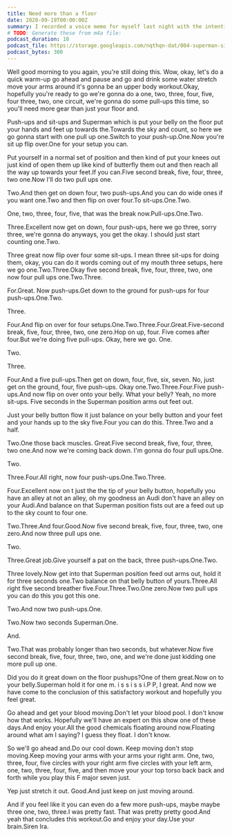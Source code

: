 ```yaml
---
title: Need more than a floor
date: 2020-09-19T00:00:00Z
summary: I recorded a voice memo for myself last night with the intention of working out this morning. It worked!
# TODO: Generate these from m4a file:
podcast_duration: 10
podcast_file: https://storage.googleapis.com/nqthqn-dat/004-superman-situps-pushups-pullups.m4a
podcast_bytes: 300
---
```




Well good morning to you again, you're still doing this. Wow, okay, let's do a quick warm-up go ahead and pause and go and drink some water stretch move your arms around it's gonna be an upper body workout.Okay, hopefully you're ready to go we're gonna do a one, two, three, four, five, four three, two, one circuit, we're gonna do some pull-ups this time, so you'll need more gear than just your floor and.

Push-ups and sit-ups and Superman which is put your belly on the floor put your hands and feet up towards the.Towards the sky and count, so here we go gonna start with one pull up one.Switch to your push-up.One.Now you're sit up flip over.One for your setup you can.

Put yourself in a normal set of position and then kind of put your knees out just kind of open them up like kind of butterfly them out and then reach all the way up towards your feet.If you can.Five second break, five, four, three, two one.Now I'll do two pull ups one.

Two.And then get on down four, two push-ups.And you can do wide ones if you want one.Two and then flip on over four.To sit-ups.One.Two.

One, two, three, four, five, that was the break now.Pull-ups.One.Two.

Three.Excellent now get on down, four push-ups, here we go three, sorry three, we're gonna do anyways, you get the okay. I should just start counting one.Two.

Three great now flip over four some sit-ups. I mean three sit-ups for doing them, okay, you can do it words coming out of my mouth three setups, here we go one.Two.Three.Okay five second break, five, four, three, two, one now four pull ups one.Two.Three.

For.Great. Now push-ups.Get down to the ground for push-ups for four push-ups.One.Two.

Three.

Four.And flip on over for four setups.One.Two.Three.Four.Great.Five-second break, five, four, three, two, one zero.Hop on up, four. Five comes after four.But we're doing five pull-ups. Okay, here we go. One.

Two.

Three.

Four.And a five pull-ups.Then get on down, four, five, six, seven. No, just get on the ground, four, five push-ups. Okay one.Two.Three.Four.Five push-ups.And now flip on over onto your belly. What your belly? Yeah, no more sit-ups. Five seconds in the Superman position arms out feet out. 

Just your belly button flow it just balance on your belly button and your feet and your hands up to the sky five.Four you can do this. Three.Two and a half.

Two.One those back muscles. Great.Five second break, five, four, three, two one.And now we're coming back down. I'm gonna do four pull ups.One.

Two.

Three.Four.All right, now four push-ups.One.Two.Three.

Four.Excellent now on t just the the tip of your belly button, hopefully you have an alley at not an alley, oh my goodness an Audi don't have an alley on your Audi.And balance on that Superman position fists out are a feed out up to the sky count to four one.

Two.Three.And four.Good.Now five second break, five, four, three, two, one zero.And now three pull ups one.

Two.

Three.Great job.Give yourself a pat on the back, three push-ups.One.Two.

Three lovely.Now get into that Superman position feed out arms out, hold it for three seconds one.Two balance on that belly button of yours.Three.All right five second breather five.Four.Three.Two.One zero.Now two pull ups you can do this you got this one.

Two.And now two push-ups.One.

Two.Now two seconds Superman.One.

And.

Two.That was probably longer than two seconds, but whatever.Now five second break, five, four, three, two, one, and we're done just kidding one more pull up one.

Did you do it great down on the floor pushups?One of them great.Now on to your belly.Superman hold it for one m. i s s i s s i.P P, I great. And now we have come to the conclusion of this satisfactory workout and hopefully you feel great. 

Go ahead and get your blood moving.Don't let your blood pool. I don't know how that works. Hopefully we'll have an expert on this show one of these days.And enjoy your.All the good chemicals floating around now.Floating around what am I saying? I guess they float. I don't know.

So we'll go ahead and.Do our cool down. Keep moving don't stop moving.Keep moving your arms with your arms your right arm. One, two, three, four, five circles with your right arm five circles with your left arm, one, two, three, four, five, and then move your your top torso back back and forth while you play this F major seven just.

Yep just stretch it out. Good.And just keep on just moving around.

And if you feel like it you can even do a few more push-ups, maybe maybe three one, two, three.I was pretty fast. That was pretty pretty good.And yeah that concludes this workout.Go and enjoy your day.Use your brain.Siren Ira.
